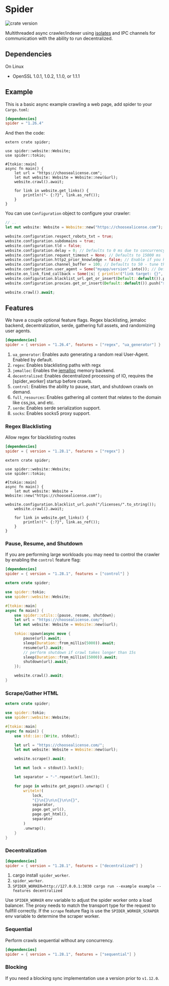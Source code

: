 # Spider

![crate version](https://img.shields.io/crates/v/spider.svg)

Multithreaded async crawler/indexer using [isolates](https://research.cs.wisc.edu/areas/os/Seminar/schedules/papers/Deconstructing_Process_Isolation_final.pdf) and IPC channels for communication with the ability to run decentralized.

## Dependencies

On Linux

- OpenSSL 1.0.1, 1.0.2, 1.1.0, or 1.1.1

## Example

This is a basic async example crawling a web page, add spider to your `Cargo.toml`:

```toml
[dependencies]
spider = "1.26.4"
```

And then the code:

```rust,no_run
extern crate spider;

use spider::website::Website;
use spider::tokio;

#[tokio::main]
async fn main() {
    let url = "https://choosealicense.com";
    let mut website: Website = Website::new(&url);
    website.crawl().await;

    for link in website.get_links() {
        println!("- {:?}", link.as_ref());
    }
}
```

You can use `Configuration` object to configure your crawler:

```rust
// ..
let mut website: Website = Website::new("https://choosealicense.com");

website.configuration.respect_robots_txt = true;
website.configuration.subdomains = true;
website.configuration.tld = false;
website.configuration.delay = 0; // Defaults to 0 ms due to concurrency handling
website.configuration.request_timeout = None; // Defaults to 15000 ms
website.configuration.http2_prior_knowledge = false; // Enable if you know the webserver supports http2
website.configuration.channel_buffer = 100; // Defaults to 50 - tune this depending on on_link_find_callback
website.configuration.user_agent = Some("myapp/version".into()); // Defaults to using a random agent
website.on_link_find_callback = Some(|s| { println!("link target: {}", s); s }); // Callback to run on each link find
website.configuration.blacklist_url.get_or_insert(Default::default()).push("https://choosealicense.com/licenses/".into());
website.configuration.proxies.get_or_insert(Default::default()).push("socks5://10.1.1.1:12345".into()); // Defaults to none - proxy list.

website.crawl().await;
```

## Features

We have a couple optional feature flags. Regex blacklisting, jemaloc backend, decentralization, serde, gathering full assets, and randomizing user agents.

```toml
[dependencies]
spider = { version = "1.26.4", features = ["regex", "ua_generator"] }
```

1. `ua_generator`: Enables auto generating a random real User-Agent. Enabled by default.
1. `regex`: Enables blacklisting paths with regx
1. `jemalloc`: Enables the [jemalloc](https://github.com/jemalloc/jemalloc) memory backend.
1. `decentralized`: Enables decentralized processing of IO, requires the [spider_worker] startup before crawls.
1. `control`: Enables the ability to pause, start, and shutdown crawls on demand.
1. `full_resources`: Enables gathering all content that relates to the domain like css,jss, and etc.
1. `serde`: Enables serde serialization support.
1. `socks`: Enables socks5 proxy support.

### Regex Blacklisting

Allow regex for blacklisting routes

```toml
[dependencies]
spider = { version = "1.28.1", features = ["regex"] }
```

```rust,no_run
extern crate spider;

use spider::website::Website;
use spider::tokio;

#[tokio::main]
async fn main() {
    let mut website: Website = Website::new("https://choosealicense.com");
    website.configuration.blacklist_url.push("/licenses/".to_string());
    website.crawl().await;

    for link in website.get_links() {
        println!("- {:?}", link.as_ref());
    }
}
```

### Pause, Resume, and Shutdown

If you are performing large workloads you may need to control the crawler by enabling the `control` feature flag:

```toml
[dependencies]
spider = { version = "1.28.1", features = ["control"] }
```

```rust
extern crate spider;

use spider::tokio;
use spider::website::Website;

#[tokio::main]
async fn main() {
    use spider::utils::{pause, resume, shutdown};
    let url = "https://choosealicense.com/";
    let mut website: Website = Website::new(&url);

    tokio::spawn(async move {
        pause(url).await;
        sleep(Duration::from_millis(5000)).await;
        resume(url).await;
        // perform shutdown if crawl takes longer than 15s
        sleep(Duration::from_millis(15000)).await;
        shutdown(url).await;
    });

    website.crawl().await;
}
```

### Scrape/Gather HTML

```rust
extern crate spider;

use spider::tokio;
use spider::website::Website;

#[tokio::main]
async fn main() {
    use std::io::{Write, stdout};

    let url = "https://choosealicense.com/";
    let mut website: Website = Website::new(&url);

    website.scrape().await;

    let mut lock = stdout().lock();

    let separator = "-".repeat(url.len());

    for page in website.get_pages().unwrap() {
        writeln!(
            lock,
            "{}\n{}\n\n{}\n\n{}",
            separator,
            page.get_url(),
            page.get_html(),
            separator
        )
        .unwrap();
    }
}
```

### Decentralization

```toml
[dependencies]
spider = { version = "1.28.1", features = ["decentralized"] }
```

1. cargo install `spider_worker`.
1. `spider_worker`.
1. `SPIDER_WORKER=http://127.0.0.1:3030 cargo run --example example --features decentralized`

Use `SPIDER_WORKER` env variable to adjust the spider worker onto a load balancer.
The proxy needs to match the transport type for the request to fullfill correctly.
If the `scrape` feature flag is use the `SPIDER_WORKER_SCRAPER` env variable to determine the scraper worker.

### Sequential

Perform crawls sequential without any concurrency.

```toml
[dependencies]
spider = { version = "1.28.1", features = ["sequential"] }
```

### Blocking

If you need a blocking sync implementation use a version prior to `v1.12.0`.